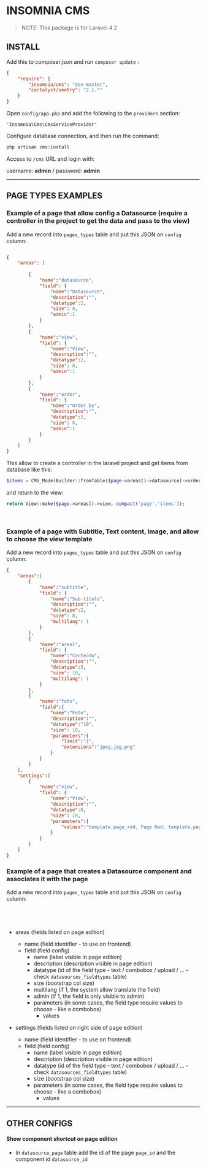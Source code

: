 # INSOMNIA CMS

> NOTE: This package is for Laravel 4.2


## INSTALL

Add this to composer.json and run `composer update` :

```json
{
    "require": {
        "insomnia/cms": "dev-master",
        "cartalyst/sentry": "2.1.*"
    }
}
```

Open `config/app.php` and add the following to the `providers` section:

`'Insomnia\Cms\CmsServiceProvider'`

Configure database connection, and then run the command:

```bash
php artisan cms:install
```

Access to `/cms` URL and login with:


username: **admin** / password: **admin**

---

## PAGE TYPES EXAMPLES
### Example of a page that allow config a Datasource (require a controller in the project to get the data and pass to the view)

Add a new record into `pages_types` table and put this JSON on `config` column:

```json

{
    "areas": [
        
        { 
            "name":"datasource", 
            "field": {
                "name":"Datasource",
                "description":"", 
                "datatype":2, 
                "size": 8,
                "admin":1 
            } 
        },
        {
            "name":"view", 
            "field": {
                "name":"View",
                "description":"", 
                "datatype":2, 
                "size": 8,
                "admin":1 
            } 
        },
        {
            "name":"order", 
            "field": {
                "name":"Order by",
                "description":"",
                "datatype":2,
                "size": 8,
                "admin":1 
            } 
        }
    ]
}

```
This allow to create a controller in the laravel project and get items from database like this:

```php
$items = CMS_ModelBuilder::fromTable($page->areas()->datasource)->orderBy($page->areas()->order)->paginate(6);
```
and return to the view:

```php
return View::make($page->areas()->view, compact('page','items'));
```
&nbsp;

### Example of a page with Subtitle, Text content, Image, and allow to choose the view template
Add a new record into `pages_types` table and put this JSON on `config` column:

```json
{
    "areas":[
        {
            "name":"subtitle", 
            "field": {
                "name":"Sub-título",
                "description":"", 
                "datatype":2, 
                "size": 8,
                "multilang": 1
            } 
        },
        {
            "name":"area1",
            "field": {
                "name":"Conteúdo",
                "description":"", 
                "datatype":5, 
                "size": 10,
                "multilang": 1
            }
        },
        {
            "name":"foto", 
            "field":{
                "name":"Foto",
                "description":"",
                "datatype":"10",
                "size": 10, 
                "parameters":{
                    "limit":"1", 
                    "extensions":"jpeg,jpg,png"
                }
            } 
        }
    ],
    "settings":[
        {
            "name":"view", 
            "field": {
                "name":"View",
                "description":"", 
                "datatype":8, 
                "size": 10, 
                "parameters":{
                    "values":"template.page_red, Page Red; template.page_blue, Page Blue"
                } 
            }
        }
    ]
}
```

### Example of a page that creates a Datasource component and associates it with the page
Add a new record into `pages_types` table and put this JSON on `config` column:

```json





```

- areas (fields listed on page edition)
  - name (field identifier - to use on frontend)
  - field (field config)
    - name (label visible in page edition)
    - description (description visible in page edition)
    - datatype (id of the field type - text / combobox / upload / ... - check `datasources_fieldtypes` table)
    - size (bootstrap col size)
    - multilang (if 1, the system allow translate the field)
    - admin (if 1, the field is only visible to admin)
    - parameters (in some cases, the field type require values to choose - like a combobox)
      - values

- settings (fields listed on right side of page edition)
  - name (field identifier - to use on frontend)
  - field (field config)
    - name (label visible in page edition)
    - description (description visible in page edition)
    - datatype (id of the field type - text / combobox / upload / ... - check `datasources_fieldtypes` table)
    - size (bootstrap col size)
    - parameters (in some cases, the field type require values to choose - like a combobox)
      - values


---

## OTHER CONFIGS
#### Show component shortcut on page edition

- In `datasource_page` table add the id of the page `page_id` and the component id `datasource_id`
